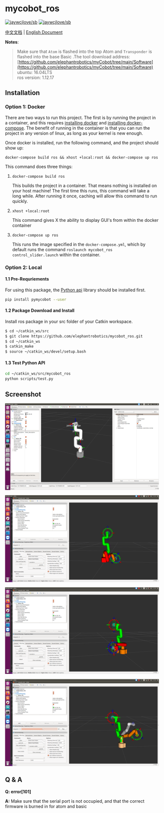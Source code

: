 # mycobot_ros

[![jaywcjlove/sb](https://jaywcjlove.github.io/sb/lang/chinese.svg)]()
[![jaywcjlove/sb](https://jaywcjlove.github.io/sb/lang/english.svg)]()

[中文文档](https://www.elephantrobotics.com/docs/myCobot/3-development/4-ros&moveit/) | [English Document](https://www.elephantrobotics.com/docs/myCobot-en/3-development/4-ros&moveit/)



**Notes**:

<!-- This is the mycobot ROS package designed by Zhang Lijun([lijun.zhang@elephantrobotics.com]()) -->

> Make sure that `Atom` is flashed into the top Atom and `Transponder` is flashed into the base Basic .The tool download address: [https://github.com/elephantrobotics/myCobot/tree/main/Software](https://github.com/elephantrobotics/myCobot/tree/main/Software)<br>
> ubuntu: 16.04LTS<br>
> ros version: 1.12.17

<!-- **If your `Atom` is 2.3 or before, or `pymycobot` is 1.\*, Please check branch [before](https://github.com/elephantrobotics/myCobotRos/tree/before)** -->



## Installation
### Option 1: Docker
There are two ways to run this project. The first is by running the project in a container, and this requires
[installing docker](https://docs.docker.com/engine/install/ubuntu/) and
[installing docker-compose](https://docs.docker.com/compose/install/). The benefit of running in the container is that you can run the project in any version of linux, as long as your kernel
is new enough. 

Once docker is installed, run the following command, and the project should show up:

```
docker-compose build ros && xhost +local:root && docker-compose up ros
```

This command does three things:
1) `docker-compose build ros`
   
   This builds the project in a container. That means nothing is installed on your host machine!
   The first time this runs, this command will take a long while. After running it once, caching 
   will allow this command to run quickly.
   
2) `xhost +local:root`

   This command gives X the ability to display GUI's from within the docker container

3) `docker-compose up ros`

   This runs the image specified in the `docker-compose.yml`, which by default runs
   the command `roslaunch mycobot_ros control_slider.launch` within the container.
   

### Option 2: Local
#### 1.1 Pre-Requriements

For using this package, the [Python api](https://github.com/elephantrobotics/pymycobot.git) library should be installed first.

```bash
pip install pymycobot --user
```

#### 1.2 Package Download and Install

Install ros package in your src folder of your Catkin workspace.

```bash
$ cd ~/catkin_ws/src
$ git clone https://github.com/elephantrobotics/mycobot_ros.git
$ cd ~/catkin_ws
$ catkin_make
$ source ~/catkin_ws/devel/setup.bash
```

#### 1.3 Test Python API

```bash
cd ~/catkin_ws/src/mycobot_ros
python scripts/test.py
```

## Screenshot

![Demo](./Screenshot-1.png)

![Demo](./Screenshot-2.png)

![Demo](./Screenshot-3.png)

![Demo](./Screenshot-4.png)
## Q & A

**Q: error[101]**

**A:** Make sure that the serial port is not occupied, and that the correct firmware is burned in for atom and basic
